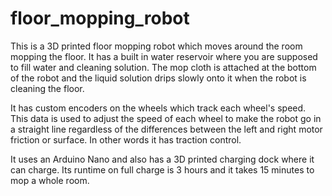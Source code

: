 # floor_mopping_robot
This is a 3D printed floor mopping robot which moves around the room mopping the floor. It has a built in water reservoir where you are supposed to fill water and cleaning solution. The mop cloth is attached at the bottom of the robot and the liquid solution drips slowly onto it when the robot is cleaning the floor.

It has custom encoders on the wheels which track each wheel's speed. This data is used to adjust the speed of each wheel to make the robot go in a straight line regardless of the differences between the left and right motor friction or surface. In other words it has traction control.

It uses an Arduino Nano and also has a 3D printed charging dock where it can charge. Its runtime on full charge is 3 hours and it takes 15 minutes to mop a whole room.
